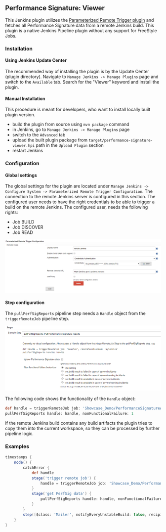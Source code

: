 ## Performance Signature: Viewer

This Jenkins plugin utilizes the [Parameterized Remote Trigger plugin](https://plugins.jenkins.io/Parameterized-Remote-Trigger) and fetches all Performance Signature data from a remote Jenkins build.
This plugin is a native Jenkins Pipeline plugin without any support for FreeStyle Jobs.

### Installation
#### Using Jenkins Update Center 

The recommended way of installing the plugin is by the Update Center (plugin directory). Navigate to `Manage Jenkins -> Manage Plugins` page and switch to the `Available` tab. Search for the "Viewer" keyword and install the plugin.

#### Manual Installation

This procedure is meant for developers, who want to install locally built plugin version.

* build the plugin from source using `mvn package` command
* in Jenkins, go to `Manage Jenkins -> Manage Plugins` page
* switch to the `Advanced` tab
* upload the built plugin package from `target/performance-signature-viewer.hpi` path in the `Upload Plugin` section
* restart Jenkins

### Configuration
#### Global settings

The global settings for the plugin are located under `Manage Jenkins -> Configure System -> Parameterized Remote Trigger Configuration`. The connection to the remote Jenkins server is configured in this section. The configured user needs to have the right credentials to be able to trigger a build on the remote Jenkins.
The configured user, needs the following rights:
* Job BUILD
* Job DISCOVER
* Job READ

![global settings](docs/images/viewer_global_configuration.png "global settings")

#### Step configuration

The `pullPerfSigReports` pipeline step needs a `Handle` object from the `triggerRemoteJob` pipeline step.

![step configuration](docs/images/viewer_snippet_generator.png "step configuration")

The following code shows the functionality of the `Handle` object:
```groovy
def handle = triggerRemoteJob job: 'Showcase_Demo/PerformanceSignatureAppMonDemo', remoteJenkinsName: 'remote Jenkins'
pullPerfSigReports handle: handle, nonFunctionalFailure: 1
```

If the remote Jenkins build contains any build artifacts the plugin tries to copy them into the current workspace, so they can be processed by further pipeline logic.

### Examples

```groovy
timestamps {
    node() {
        catchError {
            def handle
            stage('trigger remote job') {
                handle = triggerRemoteJob job: 'Showcase_Demo/PerformanceSignatureAppMonDemo', remoteJenkinsName: 'remote Jenkins', shouldNotFailBuild: true
            }
            stage('get PerfSig data') {
                pullPerfSigReports handle: handle, nonFunctionalFailure: 1
            }
        }
        step([$class: 'Mailer', notifyEveryUnstableBuild: false, recipients: 'build@notify.me', sendToIndividuals: false])
    }
}
```